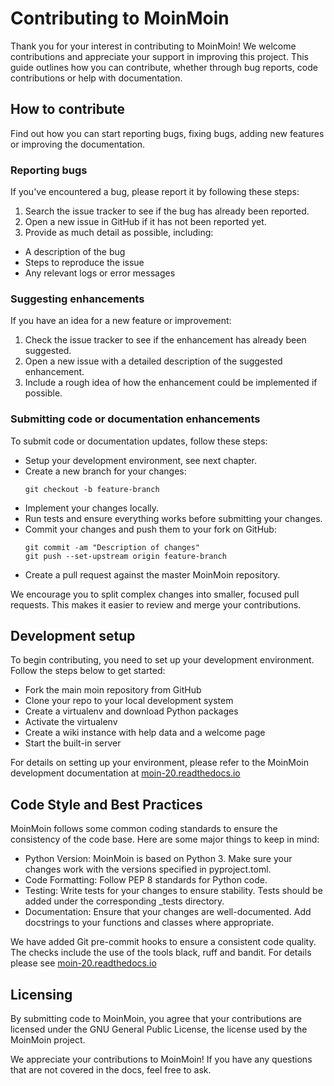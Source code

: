 # Contributing to MoinMoin

Thank you for your interest in contributing to MoinMoin! We welcome contributions
and appreciate your support in improving this project. This guide outlines how
you can contribute, whether through bug reports, code contributions or help with
documentation.


## How to contribute

Find out how you can start reporting bugs, fixing bugs, adding new features or
improving the documentation.

### Reporting bugs

If you've encountered a bug, please report it by following these steps:

 1. Search the issue tracker to see if the bug has already been reported.
 2. Open a new issue in GitHub if it has not been reported yet.
 3. Provide as much detail as possible, including:
  - A description of the bug
  - Steps to reproduce the issue
  - Any relevant logs or error messages

### Suggesting enhancements

If you have an idea for a new feature or improvement:

 1. Check the issue tracker to see if the enhancement has already been suggested.
 2. Open a new issue with a detailed description of the suggested enhancement.
 3. Include a rough idea of how the enhancement could be implemented if possible.

### Submitting code or documentation enhancements

To submit code or documentation updates, follow these steps:

 * Setup your development environment, see next chapter.
 * Create a new branch for your changes:
   ```
   git checkout -b feature-branch
   ```
 * Implement your changes locally.
 * Run tests and ensure everything works before submitting your changes.
 * Commit your changes and push them to your fork on GitHub:
   ```
   git commit -am "Description of changes"
   git push --set-upstream origin feature-branch
   ```
 * Create a pull request against the master MoinMoin repository.

We encourage you to split complex changes into smaller, focused pull requests.
This makes it easier to review and merge your contributions.

## Development setup

To begin contributing, you need to set up your development environment. Follow
the steps below to get started:

 * Fork the main moin repository from GitHub
 * Clone your repo to your local development system
 * Create a virtualenv and download Python packages
 * Activate the virtualenv
 * Create a wiki instance with help data and a welcome page
 * Start the built-in server

For details on setting up your environment, please refer to the MoinMoin
development documentation at
[moin-20.readthedocs.io](https://moin-20.readthedocs.io/en/latest/devel/development.html#create-your-development-environment)


## Code Style and Best Practices

MoinMoin follows some common coding standards to ensure the consistency of the
code base. Here are some major things to keep in mind:

 * Python Version: MoinMoin is based on Python 3. Make sure your changes work
   with the versions specified in pyproject.toml.
 * Code Formatting: Follow PEP 8 standards for Python code.
 * Testing: Write tests for your changes to ensure stability. Tests should be
   added under the corresponding _tests directory.
 * Documentation: Ensure that your changes are well-documented. Add docstrings
   to your functions and classes where appropriate.

We have added Git pre-commit hooks to ensure a consistent code quality.
The checks include the use of the tools black, ruff and bandit. For details please see
[moin-20.readthedocs.io](https://moin-20.readthedocs.io/en/latest/devel/development.html#install-pre-commit-hooks)


## Licensing

By submitting code to MoinMoin, you agree that your contributions are licensed
under the GNU General Public License, the license used by the MoinMoin project.

We appreciate your contributions to MoinMoin! If you have any questions that
are not covered in the docs, feel free to ask.
